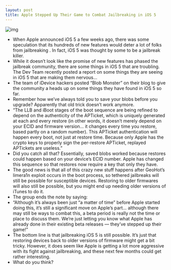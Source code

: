 ```yaml
---
layout: post
title: Apple Stepped Up Their Game to Combat Jailbreaking in iOS 5
---
```

![img](http://media.idownloadblog.com/wp-content/uploads/2011/06/iOS-5-Fall.jpg)
* When Apple announced iOS 5 a few weeks ago, there was some speculation that its hundreds of new features would deter a lot of folks from jailbreaking . In fact, iOS 5 was thought by some to be a jailbreak killer.
* While it doesn’t look like the promise of new features has phased the jailbreak community, there are some things in iOS 5 that are troubling. The Dev Team recently posted a report on some things they are seeing in iOS 5 that are making them nervous…
* The team of iDevice hackers posted “Blob Monster” on their blog to give the community a heads up on some things they have found in iOS 5 so far.
* Remember how we’ve always told you to save your blobs before you upgrade? Apparently that old trick doesn’t work anymore.
* “The LLB and iBoot stages of the boot sequence are being refined to depend on the authenticity of the APTicket, which is uniquely generated at each and every restore (in other words, it doesn’t merely depend on your ECID and firmware version… it changes every time you restore, based partly on a random number). This APTicket authentication will happen every boot, not just at restore time. Because only Apple has the crypto keys to properly sign the per-restore APTicket, replayed APTickets are useless.”
* Did you catch all that? Essentially, saved blobs worked because restores could happen based on your device’s ECID number. Apple has changed this sequence so that restores now require a key that only they have.
* The good news is that all of this crazy new stuff happens after GeoHot’s limera1n exploit occurs in the boot process, so tethered jailbreaks will still be possible for susceptible devices. Restoring to older firmwares will also still be possible, but you might end up needing older versions of iTunes to do it.
* The group ends the note by saying:
* “Although it’s always been just “a matter of time” before Apple started doing this, it’s still a significant move on Apple’s part… although there may still be ways to combat this, a beta period is really not the time or place to discuss them. We’re just letting you know what Apple has already done in their existing beta releases — they’ve stepped up their game!”
* The bottom line is that jailbreaking iOS 5 is still possible. It’s just that restoring devices back to older versions of firmware might get a bit tricky. However, it does seem like Apple is getting a lot more aggressive with its fight against jailbreaking, and these next few months could get rather interesting.
* What do you think?

